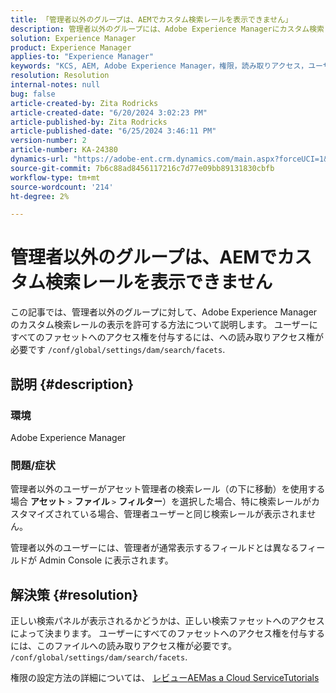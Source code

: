 ```yaml
---
title: 「管理者以外のグループは、AEMでカスタム検索レールを表示できません」
description: 管理者以外のグループには、Adobe Experience Managerにカスタム検索レールが表示されない理由を説明します。
solution: Experience Manager
product: Experience Manager
applies-to: "Experience Manager"
keywords: "KCS, AEM, Adobe Experience Manager，権限，読み取りアクセス，ユーザーグループ，検索ファセット，管理タスク，AEMへのアクセス，メタデータ，カスタム検索レール，管理者以外のユーザー，アセット管理者の検索レール，検索，フィルター"
resolution: Resolution
internal-notes: null
bug: false
article-created-by: Zita Rodricks
article-created-date: "6/20/2024 3:02:23 PM"
article-published-by: Zita Rodricks
article-published-date: "6/25/2024 3:46:11 PM"
version-number: 2
article-number: KA-24380
dynamics-url: "https://adobe-ent.crm.dynamics.com/main.aspx?forceUCI=1&pagetype=entityrecord&etn=knowledgearticle&id=7fa01516-162f-ef11-840a-0022480aed6f"
source-git-commit: 7b6c88ad8456117216c7d77e09bb89131830cbfb
workflow-type: tm+mt
source-wordcount: '214'
ht-degree: 2%

---
```


# 管理者以外のグループは、AEMでカスタム検索レールを表示できません


この記事では、管理者以外のグループに対して、Adobe Experience Managerのカスタム検索レールの表示を許可する方法について説明します。 ユーザーにすべてのファセットへのアクセス権を付与するには、への読み取りアクセス権が必要です `/conf/global/settings/dam/search/facets`.

## 説明 {#description}


### 環境

Adobe Experience Manager

### 問題/症状

管理者以外のユーザーがアセット管理者の検索レール（の下に移動）を使用する場合 <b>アセット</b> `>` <b> ファイル </b>`>` <b> フィルター</b>）を選択した場合、特に検索レールがカスタマイズされている場合、管理者ユーザーと同じ検索レールが表示されません。

管理者以外のユーザーには、管理者が通常表示するフィールドとは異なるフィールドが Admin Console に表示されます。


## 解決策 {#resolution}


正しい検索パネルが表示されるかどうかは、正しい検索ファセットへのアクセスによって決まります。 ユーザーにすべてのファセットへのアクセス権を付与するには、このファイルへの読み取りアクセス権が必要です。 `/conf/global/settings/dam/search/facets`.

権限の設定方法の詳細については、 [レビュー](https://experienceleague.adobe.com/en/docs/experience-manager-learn/cloud-service/accessing/overview)[AEMas a Cloud ServiceTutorials](https://experienceleague.adobe.com/en/docs/experience-manager-learn/cloud-service/accessing/overview)
